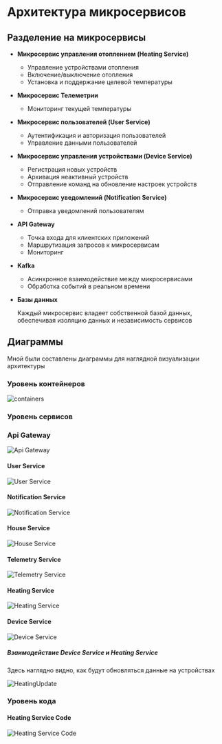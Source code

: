 # Архитектура микросервисов

## Разделение на микросервисы

-   **Микросервис управления отоплением (Heating Service)**

    -   Управление устройствами отопления
    -   Включение/выключение отопления
    -   Установка и поддержание целевой температуры

-   **Микросервис Телеметрии**

    -   Мониторинг текущей температуры

-   **Микросервис пользователей (User Service)**

    -   Аутентификация и авторизация пользователей
    -   Управление данными пользователей

-   **Микросервис управления устройствами (Device Service)**

    -   Регистрация новых устройств
    -   Архивация неактивный устройств
    -   Отправление команд на обновление настроек устройств

-   **Микросервис уведомлений (Notification Service)**

    -   Отправка уведомлений пользователям

-   **API Gateway**

    -   Точка входа для клиентских приложений
    -   Маршрутизация запросов к микросервисам
    -   Мониторинг

-   **Kafka**

    -   Асинхронное взаимодействие между микросервисами
    -   Обработка событий в реальном времени

-   **Базы данных**

    Каждый микросервис владеет собственной базой данных, обеспечивая изоляцию данных и независимость сервисов

## Диаграммы

Мной были составлены диаграммы для наглядной визуализации архитектуры

### Уровень контейнеров

![containers](../diagrams/out/task_2/smart_home_container.png)

### Уровень сервисов

### Api Gateway

![Api Gateway](../diagrams/out/task_2/api_gateway_component.png)

#### User Service

![User Service](../diagrams/out/task_2/user_service_component.png)

#### Notification Service

![Notification Service](../diagrams/out/task_2/notification_service_component.png)

#### House Service

![House Service](../diagrams/out/task_2/house_service_component.png)

#### Telemetry Service

![Telemetry Service](../diagrams/out/task_2/telemetry_service_component.png)

#### Heating Service

![Heating Service](../diagrams/out/task_2/heating_service_component.png)

#### Device Service

![Device Service](../diagrams/out/task_2/device_service_component.png)

##### Взаимодействие Device Service и Heating Service

Здесь наглядно видно, как будут обновляться данные на устройствах

![HeatingUpdate](../diagrams/out/task_2/device_update_distributed_tracing.png)

### Уровень кода

#### Heating Service Code

![Heating Service Code](../diagrams/out/task_2/heating_service_code.png)
